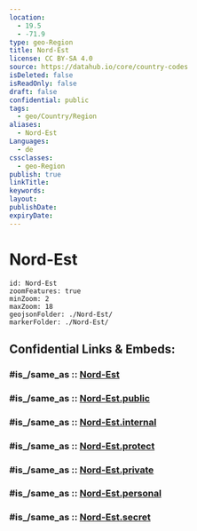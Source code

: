 ```yaml
---
location:
  - 19.5
  - -71.9
type: geo-Region
title: Nord-Est
license: CC BY-SA 4.0
source: https://datahub.io/core/country-codes
isDeleted: false
isReadOnly: false
draft: false
confidential: public
tags:
  - geo/Country/Region
aliases:
  - Nord-Est
Languages:
  - de
cssclasses:
  - geo-Region
publish: true
linkTitle:
keywords:
layout:
publishDate:
expiryDate:
---
```


# Nord-Est

```leaflet
id: Nord-Est
zoomFeatures: true 
minZoom: 2 
maxZoom: 18
geojsonFolder: ./Nord-Est/
markerFolder: ./Nord-Est/
```


## Confidential Links & Embeds: 

### #is_/same_as :: [Nord-Est](/_Standards/Earth/Continent/America~Caribbean/Haiti/Departments~Haiti/Nord-Est.md) 

### #is_/same_as :: [Nord-Est.public](/_public/Earth/Continent/America~Caribbean/Haiti/Departments~Haiti/Nord-Est.public.md) 

### #is_/same_as :: [Nord-Est.internal](/_internal/Earth/Continent/America~Caribbean/Haiti/Departments~Haiti/Nord-Est.internal.md) 

### #is_/same_as :: [Nord-Est.protect](/_protect/Earth/Continent/America~Caribbean/Haiti/Departments~Haiti/Nord-Est.protect.md) 

### #is_/same_as :: [Nord-Est.private](/_private/Earth/Continent/America~Caribbean/Haiti/Departments~Haiti/Nord-Est.private.md) 

### #is_/same_as :: [Nord-Est.personal](/_personal/Earth/Continent/America~Caribbean/Haiti/Departments~Haiti/Nord-Est.personal.md) 

### #is_/same_as :: [Nord-Est.secret](/_secret/Earth/Continent/America~Caribbean/Haiti/Departments~Haiti/Nord-Est.secret.md)

